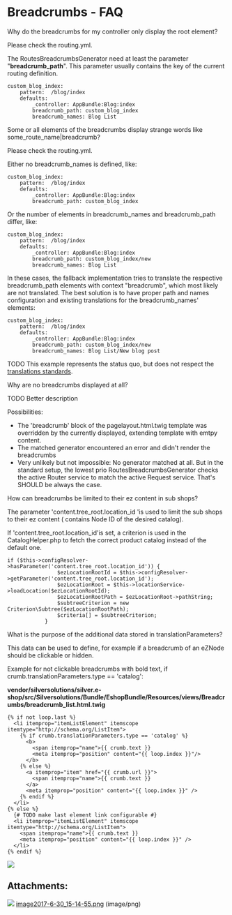 
#  Breadcrumbs - FAQ 

Why do the breadcrumbs for my controller only display the root element?

Please check the routing.yml.

The RoutesBreadcrumbsGenerator need at least the parameter "**breadcrumb\_path**". This parameter usually contains the key of the current routing definition.

``` 
custom_blog_index:
    pattern:  /blog/index
    defaults:
        _controller: AppBundle:Blog:index
        breadcrumb_path: custom_blog_index
        breadcrumb_names: Blog List
```

Some or all elements of the breadcrumbs display strange words like some\_route\_name|breadcrumb?

Please check the routing.yml.

Either no breadcrumb\_names is defined, like:

``` 
custom_blog_index:
    pattern:  /blog/index
    defaults:
        _controller: AppBundle:Blog:index
        breadcrumb_path: custom_blog_index
```

Or the number of elements in breadcrumb\_names and breadcrumb\_path differ, like:

``` 
custom_blog_index:
    pattern:  /blog/index
    defaults:
        _controller: AppBundle:Blog:index
        breadcrumb_path: custom_blog_index/new
        breadcrumb_names: Blog List
```

In these cases, the fallback implementation tries to translate the respective breadcrumb\_path elements with context "breadcrumb", which most likely are not translated. The best solution is to have proper path and names configuration and existing translations for the breadcrumb\_names' elements:

``` 
custom_blog_index:
    pattern:  /blog/index
    defaults:
        _controller: AppBundle:Blog:index
        breadcrumb_path: custom_blog_index/new
        breadcrumb_names: Blog List/New blog post
```

TODO This example represents the status quo, but does not respect the  [translations standards](#).

Why are no breadcrumbs displayed at all?

TODO Better description

Possibilities:

  - The 'breadcrumb' block of the pagelayout.html.twig template was overridden by the currently displayed, extending template with emtpy content.
  - The matched generator encountered an error and didn't render the breadcrumbs
  - Very unlikely but not impossible: No generator matched at all. But in the standard setup, the lowest prio RoutesBreadcrumbsGenerator checks the active Router service to match the active Request service. That's SHOULD be always the case.

How can breadcrumbs be limited to their ez content in sub shops?

The parameter 'content.tree\_root.location\_id 'is used to limit the sub shops to their ez content ( contains Node ID of the desired catalog).

If 'content.tree\_root.location\_id'is set, a criterion is used in the CatalogHelper.php to fetch the correct product catalog instead of the default one.

``` 
if ($this->configResolver->hasParameter('content.tree_root.location_id')) {
                $ezLocationRootId = $this->configResolver->getParameter('content.tree_root.location_id');
                $ezLocationRoot = $this->locationService->loadLocation($ezLocationRootId);
                $ezLocationRootPath = $ezLocationRoot->pathString;
                $subtreeCriterion = new Criterion\Subtree($ezLocationRootPath);
                $criteria[] = $subtreeCriterion;
            }
```

What is the purpose of the additional data stored in translationParameters?

This data can be used to define, for example if a breadcrumb of an eZNode should be clickable or hidden.

Example for not clickable breadcrumbs with bold text, if crumb.translationParameters.type == 'catalog':

**vendor/silversolutions/silver.e-shop/src/Silversolutions/Bundle/EshopBundle/Resources/views/Breadcrumbs/breadcrumb\_list.html.twig**

``` 
{% if not loop.last %}
  <li itemprop="itemListElement" itemscope itemtype="http://schema.org/ListItem">
    {% if crumb.translationParameters.type == 'catalog' %}
      <b>
        <span itemprop="name">{{ crumb.text }}
        <meta itemprop="position" content="{{ loop.index }}"/>
      </b>
    {% else %}
      <a itemprop="item" href="{{ crumb.url }}">
        <span itemprop="name">{{ crumb.text }}
      </a>
      <meta itemprop="position" content="{{ loop.index }}" />
    {% endif %}
  </li>
{% else %}
  {# TODO make last element link configurable #}
  <li itemprop="itemListElement" itemscope itemtype="http://schema.org/ListItem">
    <span itemprop="name">{{ crumb.text }}
    <meta itemprop="position" content="{{ loop.index }}" />
  </li>
{% endif %}
```

![](attachments/23560760/23563701.png)  

## Attachments:

![](images/icons/bullet_blue.gif) [image2017-6-30\_15-14-55.png](attachments/23560760/23563701.png) (image/png)  
